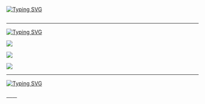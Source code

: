 [![Typing SVG](https://readme-typing-svg.demolab.com/?lines=Hi+!++I'm+Shreyas+Bailkar;Full+Stack+Developer+|+Freelancer+|+Student)](https://git.io/typing-svg)

<p>
    <img src="https://komarev.com/ghpvc/?username=shreyas023" alt="">
</p>

<hr>

[![Typing SVG](https://readme-typing-svg.demolab.com?duration=4000&pause=10000&vCenter=true&width=435&lines=%24+~%2FSkills)](https://git.io/typing-svg)

<p>
  <a href="https://skillicons.dev">
    <img src="https://skillicons.dev/icons?i=html,css,js,scss,bootstrap,react,nodejs,figma,mysql,expressjs,flask,dart" />
  </a>
</p>
<p>
  <a href="https://skillicons.dev">
    <img src="https://skillicons.dev/icons?i=c,cpp,python,java,r,matlab,powershell,aws,googlecloud,tensorflow" />
  </a>
</p>
<p>
  <a href="https://skillicons.dev">
    <img src="https://skillicons.dev/icons?i=git,github,vscode,eclipse,flutter,androidstudio" />
  </a>
</p>

<hr>

<!-- [![Typing SVG](https://readme-typing-svg.demolab.com?font=Fira+Code&weight=600&size=22&duration=4000&pause=100000000&color=7FFF00&vCenter=true&width=435&lines=%24+~%2Fapps)](https://git.io/typing-svg)

[![My Skills](https://skillicons.dev/icons?i=vscode)](https://skillicons.dev) -->



[![Typing SVG](https://readme-typing-svg.demolab.com?duration=4000&pause=10000&vCenter=true&width=435&lines=%24+~%2Fcontact_me)](https://git.io/typing-svg)

<a href="mailto:shreyasbailkar01@gmail.com?subject=Hello%20Shreyas">
        <img src="https://img.shields.io/badge/-Gmail-333C43?logo=gmail&logoColor=gmail&style=flat" alt=""/>&nbsp;&nbsp;&nbsp;
</a>

<a href="https://linkedin.com/in/shreyas-bailkar-a4597121b">
        <img src="https://img.shields.io/badge/-LinkedIn-333C43?logo=linkedin&logoColor=discord&style=flat" alt=""/>&nbsp;&nbsp;&nbsp;
</a>
